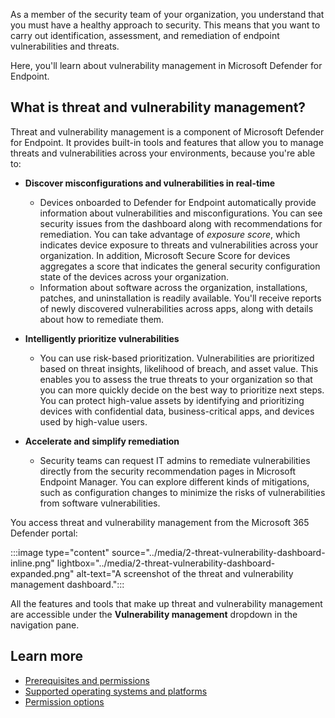 As a member of the security team of your organization, you understand that you must have a healthy approach to security. This means that you want to carry out identification, assessment, and remediation of endpoint vulnerabilities and threats.

Here, you'll learn about vulnerability management in Microsoft Defender for Endpoint.

## What is threat and vulnerability management?

Threat and vulnerability management is a component of Microsoft Defender for Endpoint. It provides built-in tools and features that allow you to manage threats and vulnerabilities across your environments, because you're able to:

- **Discover misconfigurations and vulnerabilities in real-time**
  - Devices onboarded to Defender for Endpoint automatically provide information about vulnerabilities and misconfigurations. You can see security issues from the dashboard along with recommendations for remediation. You can take advantage of _exposure score_, which indicates device exposure to threats and vulnerabilities across your organization. In addition, Microsoft Secure Score for devices aggregates a score that indicates the general security configuration state of the devices across your organization.
  - Information about software across the organization, installations, patches, and uninstallation is readily available. You'll receive reports of newly discovered vulnerabilities across apps, along with details about how to remediate them.

- **Intelligently prioritize vulnerabilities**
  - You can use risk-based prioritization. Vulnerabilities are prioritized based on threat insights, likelihood of breach, and asset value. This enables you to assess the true threats to your organization so that you can more quickly decide on the best way to prioritize next steps. You can protect high-value assets by identifying and prioritizing devices with confidential data, business-critical apps, and devices used by high-value users.

- **Accelerate and simplify remediation**
  - Security teams can request IT admins to remediate vulnerabilities directly from the  security recommendation pages in Microsoft Endpoint Manager. You can explore different kinds of mitigations, such as configuration changes to minimize the risks of vulnerabilities from software vulnerabilities.

You access threat and vulnerability management from the Microsoft 365 Defender portal:

  :::image type="content" source="../media/2-threat-vulnerability-dashboard-inline.png" lightbox="../media/2-threat-vulnerability-dashboard-expanded.png" alt-text="A screenshot of the threat and vulnerability management dashboard.":::

All the features and tools that make up threat and vulnerability management are accessible under the **Vulnerability management** dropdown in the navigation pane.

## Learn more

- [Prerequisites and permissions](/microsoft-365/security/defender-endpoint/tvm-prerequisites)
- [Supported operating systems and platforms](/microsoft-365/security/defender-endpoint/tvm-supported-os)
- [Permission options](/microsoft-365/security/defender-endpoint/user-roles)

